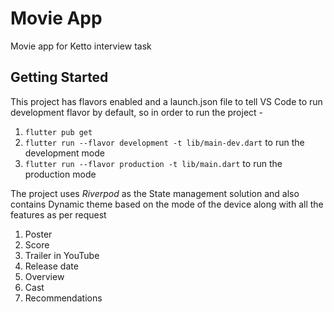 # Movie App
Movie app for Ketto interview task

## Getting Started

This project has flavors enabled and a launch.json file to tell VS Code to run development flavor by default, so in order to run the project -

1. `flutter pub get`
2. `flutter run --flavor development -t lib/main-dev.dart` to run the development mode
3. `flutter run --flavor production -t lib/main.dart` to run the production mode

The project uses _Riverpod_ as the State management solution and also contains Dynamic theme based on the mode of the device along with all the features as per request

1. Poster
2. Score
3. Trailer in YouTube
4. Release date
5. Overview
6. Cast 
7. Recommendations